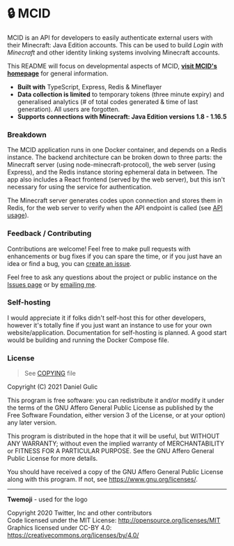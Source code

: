 # 🔒 MCID

MCID is an API for developers to easily authenticate external users with their Minecraft: Java Edition accounts. This can be used to build _Login with Minecraft_ and other identity linking systems involving Minecraft accounts.

This README will focus on developmental aspects of MCID, **[visit MCID's homepage](https://mcid.party)** for general information.

- **Built with** TypeScript, Express, Redis & Mineflayer
- **Data collection is limited** to temporary tokens (three minute expiry) and generalised analytics (# of total codes generated & time of last generation). All users are forgotten.
- **Supports connections with Minecraft: Java Edition versions 1.8 - 1.16.5**

### Breakdown

The MCID application runs in one Docker container, and depends on a Redis instance. The backend architecture can be broken down to three parts: the Minecraft server (using node-minecraft-protocol), the web server (using Express), and the Redis instance storing ephemeral data in between. The app also includes a React frontend (served by the web server), but this isn't necessary for using the service for authentication.

The Minecraft server generates codes upon connection and stores them in Redis, for the web server to verify when the API endpoint is called (see [API usage](https://mcid.party)).

### Feedback / Contributing

Contributions are welcome! Feel free to make pull requests with enhancements or bug fixes if you can spare the time, or if you just have an idea or find a bug, you can [create an issue](https://github.com/jellz/mcid/issues).

Feel free to ask any questions about the project or public instance on the [Issues page](https://github.com/jellz/mcid/issues) or by [emailing me](mailto:danielgulic@gmail.com).

### Self-hosting

I would appreciate it if folks didn't self-host this for other developers, however it's totally fine if you just want an instance to use for your own website/application. Documentation for self-hosting is planned. A good start would be building and running the Docker Compose file.

### License

> See [COPYING](https://github.com/jellz/mcid/tree/master/COPYING) file

Copyright (C) 2021 Daniel Gulic

This program is free software: you can redistribute it and/or modify
it under the terms of the GNU Affero General Public License as published
by the Free Software Foundation, either version 3 of the License, or
at your option) any later version.

This program is distributed in the hope that it will be useful,
but WITHOUT ANY WARRANTY; without even the implied warranty of
MERCHANTABILITY or FITNESS FOR A PARTICULAR PURPOSE. See the
GNU Affero General Public License for more details.

You should have received a copy of the GNU Affero General Public License
along with this program. If not, see <https://www.gnu.org/licenses/>.

---

**Twemoji** - used for the logo

Copyright 2020 Twitter, Inc and other contributors  
Code licensed under the MIT License: http://opensource.org/licenses/MIT  
Graphics licensed under CC-BY 4.0: https://creativecommons.org/licenses/by/4.0/
